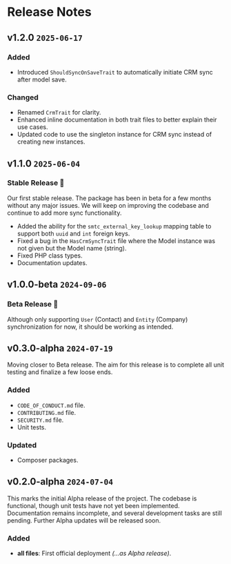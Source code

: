 # Release Notes

## v1.2.0 `2025-06-17`

### Added

- Introduced `ShouldSyncOnSaveTrait` to automatically initiate CRM sync after model save.

### Changed

- Renamed `CrmTrait` for clarity.
- Enhanced inline documentation in both trait files to better explain their use cases.
- Updated code to use the singleton instance for CRM sync instead of creating new instances.

## v1.1.0 `2025-06-04`

### Stable Release 🚀

Our first stable release. The package has been in beta for a few months without any major issues. We will keep on improving the codebase and continue to add more sync functionality.

- Added the ability for the `smtc_external_key_lookup` mapping table to support both `uuid` and `int` foreign keys.
- Fixed a bug in the `HasCrmSyncTrait` file where the Model instance was not given but the Model name (string).
- Fixed PHP class types.
- Documentation updates.

## v1.0.0-beta `2024-09-06`

### Beta Release 🥳

Although only supporting `User` (Contact) and `Entity` (Company) synchronization for now, it should be working as intended.

## v0.3.0-alpha `2024-07-19`

Moving closer to Beta release. The aim for this release is to complete all unit testing and finalize a few loose ends.

### Added

-   `CODE_OF_CONDUCT.md` file.
-   `CONTRIBUTING.md` file.
-   `SECURITY.md` file.
-   Unit tests.

### Updated

-   Composer packages.

## v0.2.0-alpha `2024-07-04`

This marks the initial Alpha release of the project. The codebase is functional, though unit tests have not yet been implemented. Documentation remains incomplete, and several development tasks are still pending. Further Alpha updates will be released soon.

### Added

-   **all files**: First official deployment _(...as Alpha release)_.
